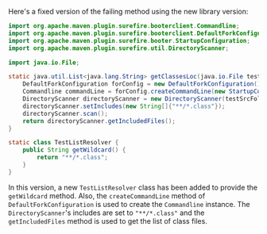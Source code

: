 Here's a fixed version of the failing method using the new library version:

```java
import org.apache.maven.plugin.surefire.booterclient.Commandline;
import org.apache.maven.plugin.surefire.booterclient.DefaultForkConfiguration;
import org.apache.maven.plugin.surefire.booter.StartupConfiguration;
import org.apache.maven.plugin.surefire.util.DirectoryScanner;

import java.io.File;

static java.util.List<java.lang.String> getClassesLoc(java.io.File testSrcFolder) {
    DefaultForkConfiguration forConfig = new DefaultForkConfiguration();
    Commandline commandLine = forConfig.createCommandLine(new StartupConfiguration(), 0, testSrcFolder);
    DirectoryScanner directoryScanner = new DirectoryScanner(testSrcFolder, new TestListResolver().getWildcard());
    directoryScanner.setIncludes(new String[]{"**/*.class"});
    directoryScanner.scan();
    return directoryScanner.getIncludedFiles();
}

static class TestListResolver {
    public String getWildcard() {
        return "**/*.class";
    }
}
```

In this version, a new `TestListResolver` class has been added to provide the `getWildcard` method. Also, the `createCommandLine` method of `DefaultForkConfiguration` is used to create the `Commandline` instance. The `DirectoryScanner`'s includes are set to `"**/*.class"` and the `getIncludedFiles` method is used to get the list of class files.